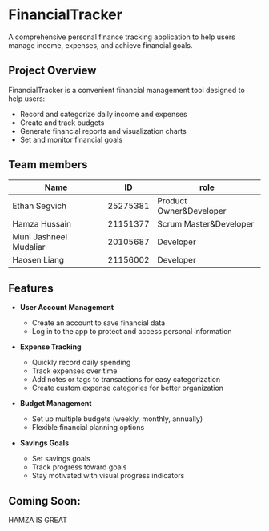 # FinancialTracker

A comprehensive personal finance tracking application to help users manage income, expenses, and achieve financial goals.

## Project Overview

FinancialTracker is a convenient financial management tool designed to help users:
- Record and categorize daily income and expenses
- Create and track budgets
- Generate financial reports and visualization charts
- Set and monitor financial goals

## Team members
| Name | ID | role |
|------|--------|------|
| Ethan Segvich | 25275381 | Product Owner&Developer |
| Hamza Hussain | 21151377 | Scrum Master&Developer |
| Muni Jashneel Mudaliar | 20105687 | Developer |
| Haosen Liang | 21156002 | Developer |

## Features

- **User Account Management**
  - Create an account to save financial data
  - Log in to the app to protect and access personal information

- **Expense Tracking**
  - Quickly record daily spending
  - Track expenses over time
  - Add notes or tags to transactions for easy categorization
  - Create custom expense categories for better organization

- **Budget Management**
  - Set up multiple budgets (weekly, monthly, annually)
  - Flexible financial planning options

- **Savings Goals**
  - Set savings goals
  - Track progress toward goals
  - Stay motivated with visual progress indicators

## Coming Soon:
HAMZA IS GREAT 
